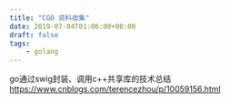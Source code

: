 ```yaml
---
title: "CGO 资料收集"
date: 2019-07-04T01:06:00+08:00
draft: false
tags:
    - golang
---
```

go通过swig封装、调用c++共享库的技术总结
https://www.cnblogs.com/terencezhou/p/10059156.html